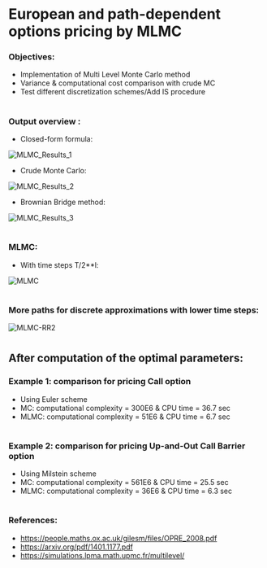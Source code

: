 # European and path-dependent options pricing by MLMC

### Objectives:

- Implementation of Multi Level Monte Carlo method
- Variance & computational cost comparison with crude MC
- Test different discretization schemes/Add IS procedure

#
### Output overview :

- Closed-form formula:

![MLMC_Results_1](https://user-images.githubusercontent.com/56386159/134658050-b15903d5-766b-49aa-9556-698b54aad12d.PNG)


- Crude Monte Carlo:

![MLMC_Results_2](https://user-images.githubusercontent.com/56386159/134658006-8c886b0a-92cd-4688-8419-e3b68a484a82.PNG)


- Brownian Bridge method:

![MLMC_Results_3](https://user-images.githubusercontent.com/56386159/134657856-cca8a6ae-5dd1-4e54-9a43-bc0547875a9d.PNG)


#
### MLMC:

- With time steps T/2**l:

![MLMC](https://user-images.githubusercontent.com/56386159/149523617-dca391f4-d48a-4ca9-87ab-bd75d9814bab.PNG)

#
### More paths for discrete approximations with lower time steps:

![MLMC-RR2](https://user-images.githubusercontent.com/56386159/153203285-7a750c3e-cc44-41de-9654-0ecd173ce888.PNG)

#
## After computation of the optimal parameters:

### Example 1: comparison for pricing Call option 

- Using Euler scheme
- MC: computational complexity = 300E6 & CPU time = 36.7 sec
- MLMC: computational complexity = 51E6 & CPU time = 6.7 sec

#
### Example 2: comparison for pricing Up-and-Out Call Barrier option 

- Using Milstein scheme
- MC: computational complexity = 561E6 & CPU time = 25.5 sec
- MLMC: computational complexity = 36E6 & CPU time = 6.3 sec

#
### References:

- https://people.maths.ox.ac.uk/gilesm/files/OPRE_2008.pdf
- https://arxiv.org/pdf/1401.1177.pdf
- https://simulations.lpma.math.upmc.fr/multilevel/

